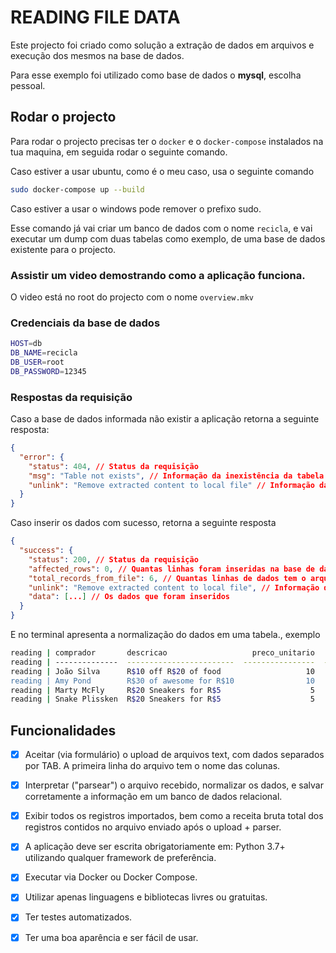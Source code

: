 # READING FILE DATA

Este projecto foi criado como solução a extração de dados em arquivos e execução dos mesmos na base de dados.

Para esse exemplo foi utilizado como base de dados o **mysql**, escolha pessoal.

## Rodar o projecto

Para rodar o projecto precisas ter o ``docker`` e o ``docker-compose`` instalados na tua maquina, em seguida rodar
o seguinte comando.

Caso estiver a usar ubuntu, como é o meu caso, usa o seguinte comando

```bash
sudo docker-compose up --build
```

Caso estiver a usar o windows pode remover o prefixo sudo.

Esse comando já vai criar um banco de dados com o nome ``recicla``, e vai executar um dump com duas tabelas como exemplo,
de uma base de dados existente para o projecto.

### Assistir um video demostrando como a aplicação funciona.

O video está no root do projecto com o nome ``overview.mkv``

### Credenciais da base de dados

```bash
HOST=db
DB_NAME=recicla
DB_USER=root
DB_PASSWORD=12345
```

### Respostas da requisição

Caso a base de dados informada não existir a aplicação retorna a seguinte resposta:

```json
{
  "error": {
    "status": 404, // Status da requisição
    "msg": "Table not exists", // Informação da inexistência da tabela
    "unlink": "Remove extracted content to local file" // Informação da remoção dos dados no arquivo local
  }
}
```

Caso inserir os dados com sucesso, retorna a seguinte resposta

```json
{
  "success": {
    "status": 200, // Status da requisição
    "affected_rows": 0, // Quantas linhas foram inseridas na base de dados
    "total_records_from_file": 6, // Quantas linhas de dados tem o arquivo, excepto o header
    "unlink": "Remove extracted content to local file", // Informação da remoção dos dados no arquivo local
    "data": [...] // Os dados que foram inseridos
  }
}
```

E no terminal apresenta a normalização do dados em uma tabela., exemplo

```bash
reading | comprador       descricao                   preco_unitario    quantidade  endereco       fornecedor
reading | --------------  ------------------------  ----------------  ------------  -------------  ----------------------
reading | João Silva      R$10 off R$20 of food                   10             2  987 Fake St    Bob's Pizza
reading | Amy Pond        R$30 of awesome for R$10                10             5  456 Unreal Rd  Tom's Awesome Shop
reading | Marty McFly     R$20 Sneakers for R$5                    5             1  123 Fake St    Sneaker Store Emporium
reading | Snake Plissken  R$20 Sneakers for R$5                    5             4  123 Fake St    Sneaker Store Emporium
```

## Funcionalidades

- [x] Aceitar (via formulário) o upload de arquivos text, com dados separados por TAB. A primeira linha do arquivo tem o nome das colunas.
- [x] Interpretar ("parsear") o arquivo recebido, normalizar os dados, e salvar corretamente a informação em um banco de dados relacional.
- [x] Exibir todos os registros importados, bem como a receita bruta total dos registros contidos no arquivo enviado após o upload + parser.
- [x] A aplicação deve ser escrita obrigatoriamente em: Python 3.7+ utilizando qualquer framework de preferência.
- [x] Executar via Docker ou Docker Compose.
- [x] Utilizar apenas linguagens e bibliotecas livres ou gratuitas.
- [x] Ter testes automatizados.
- [x] Ter uma boa aparência e ser fácil de usar.



